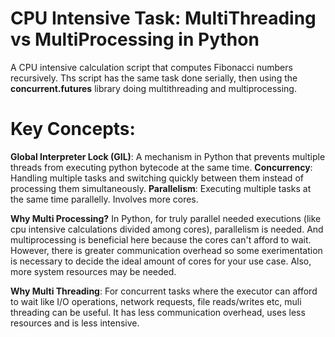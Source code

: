 # CPU Intensive Task: MultiThreading vs MultiProcessing in Python

A CPU intensive calculation script that computes Fibonacci numbers recursively. 
Ths script has the same task done serially, then using the **concurrent.futures** library doing multithreading and multiprocessing.

# Key Concepts:

**Global Interpreter Lock (GIL)**: A mechanism in Python that prevents multiple threads from executing python bytecode at the same time.
**Concurrency**: Handling multiple tasks and switching quickly between them instead of processing them simultaneously. 
**Parallelism**: Executing multiple tasks at the same time parallelly. Involves more cores. 

**Why Multi Processing?**
In Python, for truly parallel needed executions (like cpu intensive calculations divided among cores), parallelism is needed. And multiprocessing is beneficial here because the cores can't afford to wait.
However, there is greater communication overhead so some exerimentation is necessary to decide the ideal amount of cores for your use case. Also, more system resources may be needed. 

**Why Multi Threading**: 
For concurrent tasks where the executor can afford to wait like I/O operations, network requests, file reads/writes etc, muli threading can be useful. It has less communication overhead, uses less resources and is less intensive. 

